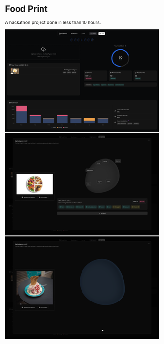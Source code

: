 # Food Print

A hackathon project done in less than 10 hours.


![Dashboard](assets/dashboard.png)
![Dashboard](assets/big-plate.png)
![Dashboard](assets/loading.png)
